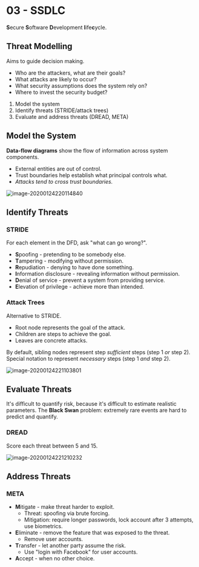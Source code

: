 # 03 - SSDLC

**S**ecure **S**oftware **D**evelopment **l**ife**c**ycle.

## Threat Modelling

Aims to guide decision making.

- Who are the attackers, what are their goals?
- What attacks are likely to occur?
- What security assumptions does the system rely on?
- Where to invest the security budget?

1. Model the system
2. Identify threats (STRIDE/attack trees)
3. Evaluate and address threats (DREAD, META)

## Model the System

**Data-flow diagrams** show the flow of information across system components.

- External entities are out of control.
- Trust boundaries help establish what principal controls what.
- *Attacks tend to cross trust boundaries.*

![image-20200124220114840](/home/joon/.config/Typora/typora-user-images/image-20200124220114840.png)

## Identify Threats

### STRIDE

For each element in the DFD, ask "what can go wrong?".

- **S**poofing - pretending to be somebody else.
- **T**ampering - modifying without permission.
- **R**epudiation - denying to have done something.
- **I**nformation disclosure - revealing information without permission.
- **D**enial of service - prevent a system from providing service.
- **E**levation of privilege - achieve more than intended.

### Attack Trees

Alternative to STRIDE.

- Root node represents the goal of the attack. 
- Children are steps to achieve the goal.
- Leaves are concrete attacks.

By default, sibling nodes represent step *sufficient* steps (step 1 *or* step 2). Special notation to represent *necessary* steps (step 1 *and* step 2).

![image-20200124221103801](/home/joon/.config/Typora/typora-user-images/image-20200124221103801.png)

## Evaluate Threats

It's difficult to quantify risk, because it's difficult to estimate realistic parameters. The **Black Swan** problem: extremely rare events are hard to predict and quantify.

### DREAD

Score each threat between 5 and 15.

![image-20200124221210232](/home/joon/.config/Typora/typora-user-images/image-20200124221210232.png)

## Address Threats

### META

- **M**itigate - make threat harder to exploit.
  - Threat: spoofing via brute forcing.
  - Mitigation: require longer passwords, lock account after 3 attempts, use biometrics.
- **E**liminate - remove the feature that was exposed to the threat.
  - Remove user accounts.
- **T**ransfer - let another party assume the risk.
  - Use "login with Facebook" for user accounts.
- **A**ccept - when no other choice.

